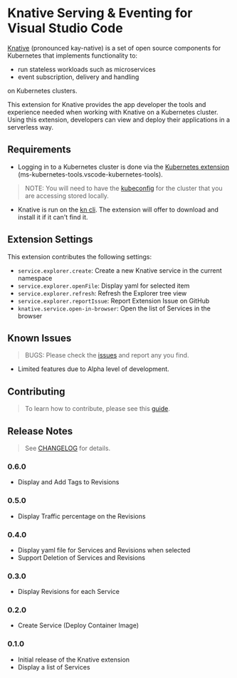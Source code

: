 <!-- ![CI](https://github.com/talamer/vscode-knative/workflows/CI/badge.svg) -->

# Knative Serving & Eventing for Visual Studio Code

[Knative](https://knative.tips/intro/knative/) (pronounced kay-native) is a set of open source components for Kubernetes that implements functionality to:

  * run stateless workloads such as microservices
  * event subscription, delivery and handling

on Kubernetes clusters.

This extension for Knative provides the app developer the tools and experience needed when working with Knative on a Kubernetes cluster. Using this extension, developers can view and deploy their applications in a serverless way.

<!-- ## Features

Describe specific features of your extension including screenshots of your extension in action. Image paths are relative to this README file.

For example if there is an image subfolder under your extension project workspace:

\!\[feature X\]\(images/feature-x.png\)

> Tip: Many popular extensions utilize animations. This is an excellent way to show off your extension! We recommend short, focused animations that are easy to follow. -->

## Requirements

  * Logging in to a Kubernetes cluster is done via the [Kubernetes extension](https://marketplace.visualstudio.com/items?itemName=ms-kubernetes-tools.vscode-kubernetes-tools) (ms-kubernetes-tools.vscode-kubernetes-tools). 

  > NOTE: You will need to have the [kubeconfig](https://kubernetes.io/docs/concepts/configuration/organize-cluster-access-kubeconfig/#the-kubeconfig-environment-variable) for the cluster that you are accessing stored locally.

*  Knative is run on the [kn cli](https://github.com/knative/client). The extension will offer to download and install it if it can't find it.

## Extension Settings

This extension contributes the following settings:

* `service.explorer.create`: Create a new Knative service in the current namespace
* `service.explorer.openFile`: Display yaml for selected item
* `service.explorer.refresh`: Refresh the Explorer tree view
* `service.explorer.reportIssue`: Report Extension Issue on GitHub
* `knative.service.open-in-browser`: Open the list of Services in the browser

## Known Issues

> BUGS: Please check the [issues](https://github.com/talamer/vscode-knative/issues?q=is%3Aissue+is%3Aopen+label%3Akind%2Fbug) and report any you find.
* Limited features due to Alpha level of development.

## Contributing

> To learn how to contribute, please see this [guide](https://github.com/talamer/vscode-knative/blob/master/CONTRIBUTING.md).

## Release Notes

> See [CHANGELOG](CHANGELOG.md) for details.

### 0.6.0

- Display and Add Tags to Revisions

### 0.5.0

- Display Traffic percentage on the Revisions

### 0.4.0

- Display yaml file for Services and Revisions when selected
- Support Deletion of Services and Revisions

### 0.3.0

- Display Revisions for each Service

### 0.2.0

- Create Service (Deploy Container Image)

### 0.1.0

- Initial release of the Knative extension
- Display a list of Services
